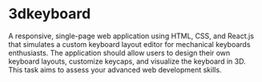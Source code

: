 # 3dkeyboard
A responsive, single-page web application using HTML, CSS, and React.js that simulates a custom keyboard layout editor for mechanical keyboards enthusiasts. The application should allow users to design their own keyboard layouts, customize keycaps, and visualize the keyboard in 3D. This task aims to assess your advanced web development skills.
